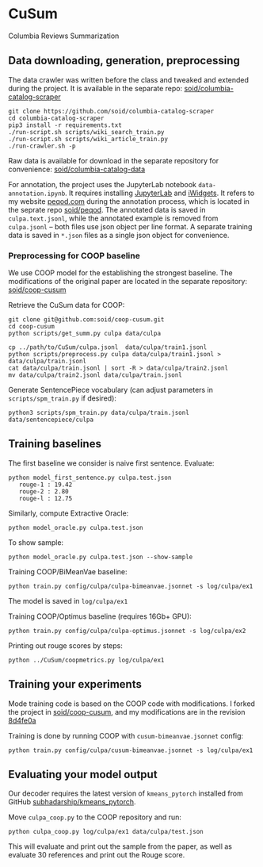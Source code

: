 
# CuSum

Columbia Reviews Summarization


## Data downloading, generation, preprocessing

The data crawler was written before the class and tweaked and extended during the project. 
It is available in the separate repo: [soid/columbia-catalog-scraper](https://github.com/soid/columbia-catalog-scraper)

```
git clone https://github.com/soid/columbia-catalog-scraper
cd columbia-catalog-scraper
pip3 install -r requirements.txt
./run-script.sh scripts/wiki_search_train.py
./run-script.sh scripts/wiki_article_train.py
./run-crawler.sh -p
```

Raw data is available for download in the separate repository 
for convenience: [soid/columbia-catalog-data](https://github.com/soid/columbia-catalog-data)

For annotation, the project uses the JupyterLab notebook `data-annotation.ipynb`.
It requires installing [JupyterLab](https://jupyter.org/install) and [iWidgets](https://ipywidgets.readthedocs.io/).
It refers to my website [peqod.com](http://peqod.com) during the annotation process, which is located in the seprate 
repo [soid/peqod](https://github.com/soid/peqod).
The annotated data is saved in `culpa.text.jsonl`, while the annotated example is removed from `culpa.jsonl` 
– both files use json object per line format. A separate training data is saved in `*.json` files as a single json object 
for convenience.

### Preprocessing for COOP baseline

We use COOP model for the establishing the strongest baseline.
The modifications of the original paper are located in the separate repository: [soid/coop-cusum](https://github.com/soid/coop-cusum)

Retrieve the CuSum data for COOP:
```
git clone git@github.com:soid/coop-cusum.git
cd coop-cusum
python scripts/get_summ.py culpa data/culpa

cp ../path/to/CuSum/culpa.jsonl  data/culpa/train1.jsonl
python scripts/preprocess.py culpa data/culpa/train1.jsonl > data/culpa/train.jsonl
cat data/culpa/train.jsonl | sort -R > data/culpa/train2.jsonl
mv data/culpa/train2.jsonl data/culpa/train.jsonl
```

Generate SentencePiece vocabulary (can adjust parameters in `scripts/spm_train.py` if desired):
```
python3 scripts/spm_train.py data/culpa/train.jsonl data/sentencepiece/culpa
```


## Training baselines

The first baseline we consider is naive first sentence. Evaluate:
```shell
python model_first_sentence.py culpa.test.json
   rouge-1 : 19.42
   rouge-2 : 2.80
   rouge-l : 12.75
```

Similarly, compute Extractive Oracle:
```shell
python model_oracle.py culpa.test.json
```

To show sample:
```shell
python model_oracle.py culpa.test.json --show-sample
```

Training COOP/BiMeanVae baseline:
```shell
python train.py config/culpa/culpa-bimeanvae.jsonnet -s log/culpa/ex1
```
The model is saved in `log/culpa/ex1`

Training COOP/Optimus baseline (requires 16Gb+ GPU):
```shell
python train.py config/culpa/culpa-optimus.jsonnet -s log/culpa/ex2
```

Printing out rouge scores by steps:
```
python ../CuSum/coopmetrics.py log/culpa/ex1
```


## Training your experiments

Mode training code is based on the COOP code with modifications.
I forked the project in [soid/coop-cusum](https://github.com/soid/coop-cusum),
and my modifications are in the revision [8d4fe0a](https://github.com/soid/coop-cusum/commit/d919bb17b4b58acf4fe86eaa578b98f5a9f8de33)

Training is done by running COOP with `cusum-bimeanvae.jsonnet` config:
```shell
python train.py config/culpa/cusum-bimeanvae.jsonnet -s log/culpa/ex1
```

## Evaluating your model output

Our decoder requires the latest version of `kmeans_pytorch` installed from GitHub [subhadarship/kmeans_pytorch](https://github.com/subhadarship/kmeans_pytorch). 

Move `culpa_coop.py` to the COOP repository and run:
```shell
python culpa_coop.py log/culpa/ex1 data/culpa/test.json
```

This will evaluate and print out the sample from the paper, 
as well as evaluate 30 references and print out the Rouge score.
